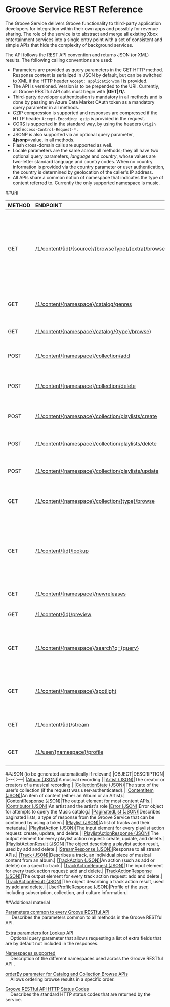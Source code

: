# Groove Service REST Reference  

The Groove Service delivers Groove functionality to third-party application developers for integration within their own apps and possibly for revenue sharing. The role of the service is to abstract and merge all existing Xbox entertainment services into a single entry point with a set of consistent and simple APIs that hide the complexity of background services.  

The API follows the REST API convention and returns JSON (or XML) results. The following calling conventions are used:  

 + Parameters are provided as query parameters in the GET HTTP method. Response content is serialized in JSON by default, but can be switched to XML if the HTTP header ``` Accept: application/xm ``` l is provided.  
 + The API is versioned. Version is to be prepended to the URI. Currently, all Groove RESTful API calls must begin with **|GET|/1/.**
 + Third-party developer authentication is mandatory in all methods and is done by passing an Azure Data Market OAuth token as a mandatory query parameter in all methods.
 +  GZIP compression is supported and responses are compressed if the HTTP header ``` Accept-Encoding: gzip ``` is provided in the request.
 +   CORS is supported in the standard way, by using the headers  ```Origin ``` and  ```Access-Control-Request-*. ```
 +   JSONP is also supported via an optional query parameter, **&jsonp**=value, in all methods.
 +   Flash cross-domain calls are supported as well.
 +   Locale parameters are the same across all methods; they all have two optional query parameters, *language* and *country*, whose values are two-letter standard language and country codes. When no country information is provided via the country parameter or user authentication, the country is determined by geolocation of the caller's IP address.
 +   All APIs share a common notion of namespace that indicates the type of content referred to. Currently the only supported namespace is music.  
 
##URI  

|METHOD  | ENDPOINT |  USAGE | RETURNS| |
| :---|:-----|:----------| :---|:---|  
|GET|[/1/content/{id}/{source}/{browseType}/{extra}/browse](URI_ContentIdSourceBrowsetypeExtraBrowse.md)|Browse specific sub-items of a given ID (for example, the albums of an artist or the tracks of a playlist).|[ContentResponse (JSON)](JSON_ContentResponse.md)||
|GET|[/1/content/{namespace}/catalog/genres](URI_ContentNamespaceCatalogGenres.md)|Get a list of genres available for a locale.|[ContentResponse (JSON)](JSON_ContentResponse.md)||
|GET|[/1/content/{namespace}/catalog/{type}/browse](URI_ContentNamespaceCatalogTypeBrowse.md))|Browse the music catalog.|[ContentResponse (JSON)](JSON_ContentResponse.md)||
|POST|[/1/content/{namespace}/collection/add](URI_ContentNamespaceCollectionAdd.md)|Add tracks to a user's collection.|[TrackActionResponse (JSON)](JSON_TrackActionResponse.md)|[Auth](../Using the Groove RESTful Services/User Authentication.md)|
|POST|[/1/content/{namespace}/collection/delete](URI_ContentNamespaceCollectionDelete.md)|Delete tracks from a user's collection.|[TrackActionResponse (JSON)](JSON_TrackActionResponse.md)|[Auth](../Using the Groove RESTful Services/User Authentication.md)|
|POST|[/1/content/{namespace}/collection/playlists/create](URI_ContentNamespaceCollectionPlaylistsCreate.md)|Create a playlist on behalf of a user.|[PlaylistActionResponse (JSON)](JSON_PlaylistActionResponse.md)|[Auth](../Using the Groove RESTful Services/User Authentication.md)|
|POST|[/1/content/{namespace}/collection/playlists/delete](URI_ContentNamespaceCollectionPlaylistsDelete.md)|Delete a playlist of a user.|[PlaylistActionResponse (JSON)](JSON_PlaylistActionResponse.md)|[Auth](../Using the Groove RESTful Services/User Authentication.md)|
|POST|[/1/content/{namespace}/collection/playlists/update](URI_ContentNamespaceCollectionPlaylistsUpdate.md)|Update a playlist on behalf of a user.|[PlaylistActionResponse (JSON)](JSON_PlaylistActionResponse.md).|[Auth](../Using the Groove RESTful Services/User Authentication.md)|
|GET|[/1/content/{namespace}/collection/{type}/browse](URI_ContentNamespaceCollectionTypeBrowse.md)|Browse a user's collection or playlists.|||
|GET|[/1/content/{id}/lookup](URI_ContentLookup.md)|Look up one or several items from a media catalog and/or user's collection.|[ContentResponse (JSON)](JSON_ContentResponse.md)||
|GET|[/1/content/{namespace}/newreleases](URI_ContentNamespaceNewreleases.md)|Discover new releases.|[ContentResponse (JSON)](JSON_ContentResponse.md)||
|GET|[/1/content/{id}/preview](URI_ContentNamespacePreview.md)|Request preview streaming.|[StreamResponse (JSON)](JSON_StreamResponse.md)||
|GET|[/1/content/{namespace}/search?q={query}](URI_ContentSearch.md)|Search for items in a media catalog, user's collection, or both.|[ContentResponse (JSON)](JSON_ContentResponse.md)|[Auth](../Using the Groove RESTful Services/User Authentication.md)|
|GET|[/1/content/{namespace}/spotlight](URI_ContentNamespaceSpotlight.md)|Discover content for a specified language or culture.|[ContentResponse (JSON)](JSON_ContentResponse.md)||
|GET|[/1/content/{id}/stream](URI_ContentNamespaceStream.md)|Request streaming.|[StreamResponse (JSON)](JSON_StreamResponse.md)|[Auth](../Using the Groove RESTful Services/User Authentication.md)|
|GET|[/1/user/{namespace}/profile](URI_UserNamespaceProfile.md)|Access a user's profile.||[Auth](../Using the Groove RESTful Services/User Authentication.md)|
 
##JSON (to be generated automatically if relevant)
|OBJECT|DESCRIPTION|
|:---|:---|
|[Album (JSON)](JSON_Album.md)|A musical recording.|
|[Artist (JSON)](JSON_Artist.md)|The creator or creators of a musical recording.|
|[CollectionState (JSON)](JSON_CollectionState.md)|The state of the user's collection (if the request was user-authenticated).|
|[ContentItem (JSON)](JSON_ContentItem.md)|An item of content (either an Album or an Artist).|
|[ContentResponse (JSON)](JSON_ContentResponse.md)|The output element for most content APIs.|
|[Contributor (JSON)](JSON_Contributor.md)|An artist and the artist's role
|[Error (JSON)](JSON_Error.md)|Error object for attempts to query the Music catalog.|
|[PaginatedList (JSON)](JSON_PaginatedList.md)|Describes paginated lists, a type of response from the Groove Service that can be continued by using a token.|
|[Playlist (JSON)](JSON_Playlist.md)|A list of tracks and their metadata.|
|[PlaylistAction (JSON)](JSON_PlaylistAction.md)|The input element for every playlist action request: create, update, and delete.|
|[PlaylistActionResponse (JSON)](JSON_PlaylistActionResponse.md)|The output element for every playlist action request: create, update, and delete.|
|[PlaylistActionResult (JSON)](JSON_PlaylistActionResult.md)|The object describing a playlist action result, used by add and delete.|
|[StreamResponse (JSON)](JSON_StreamResponse.md)|Response to all stream APIs.|
|[Track (JSON)](JSON_Track.md)|Describes a track, an individual piece of musical content from an album.|
|[TrackAction (JSON)](JSON_TrackAction.md)|An action (such as add or delete) on a specific track.|
|[TrackActionRequest (JSON)](JSON_TrackActionRequest.md)|The input element for every track action request: add and delete.|
|[TrackActionResponse (JSON)](JSON_TrackActionResponse.md)|The output element for every track action request: add and delete.|
|[TrackActionResult (JSON)](JSON_TrackActionResult.md)|The object describing a track action result, used by add and delete.|
|[UserProfileResponse (JSON)](JSON_UserProfileResponse.md)|Profile of the user, including subscription, collection, and culture information.|

##Additional material  

[Parameters common to every Groove RESTful API](CommonParameters.md)  
	&nbsp;&nbsp;&nbsp;&nbsp; Describes the parameters common to all methods in the Groove RESTful API.  

[Extra parameters for Lookup API](Extras.md)  
	&nbsp;&nbsp;&nbsp;&nbsp;Optional query parameter that allows requesting a list of extra fields that are by default not included in the responses.  

 [Namespaces supported](Namespace.md)  
	&nbsp;&nbsp;&nbsp;&nbsp;Description of the different namespaces used across the Groove RESTful API .

[orderBy parameter for Catalog and Collection Browse APIs](OrderBy.md)  
	&nbsp;&nbsp;&nbsp;&nbsp;Allows ordering browse results in a specific order.  

[Groove RESTful API HTTP Status Codes](HTTPStatusCodes.md)   
	&nbsp;&nbsp;&nbsp;&nbsp;Describes the standard HTTP status codes that are returned by the service.
